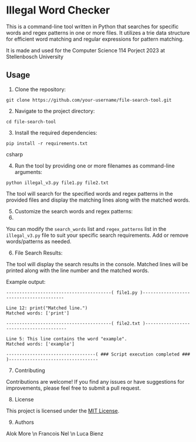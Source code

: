 # Illegal Word Checker

This is a command-line tool written in Python that searches for specific words and regex patterns in one or more files. It utilizes a trie data structure for efficient word matching and regular expressions for pattern matching.

It is made and used for the Computer Science 114 Porject 2023 at Stellenbosch University 

## Usage

1. Clone the repository:

```git clone https://github.com/your-username/file-search-tool.git```


2. Navigate to the project directory:

```cd file-search-tool```


3. Install the required dependencies:

```pip install -r requirements.txt```

csharp


4. Run the tool by providing one or more filenames as command-line arguments:

```python illegal_v3.py file1.py file2.txt```


The tool will search for the specified words and regex patterns in the provided files and display the matching lines along with the matched words.

5. Customize the search words and regex patterns:
6. 

You can modify the `search_words` list and `regex_patterns` list in the `illegal_v3.py` file to suit your specific search requirements. Add or remove words/patterns as needed.

6. File Search Results:

The tool will display the search results in the console. Matched lines will be printed along with the line number and the matched words.

Example output:
```
----------------------------------------( file1.py )----------------------------------------

Line 12: print("Matched line.")
Matched words: ['print']

----------------------------------------( file2.txt )----------------------------------------

Line 5: This line contains the word "example".
Matched words: ['example']

----------------------------------( ### Script execution completed ### )----------------------------------
```

7. Contributing

Contributions are welcome! If you find any issues or have suggestions for improvements, please feel free to submit a pull request.

8. License

This project is licensed under the [MIT License](LICENSE).

9. Authors

Alok More
\n Francois Nel
\n Luca Bienz

